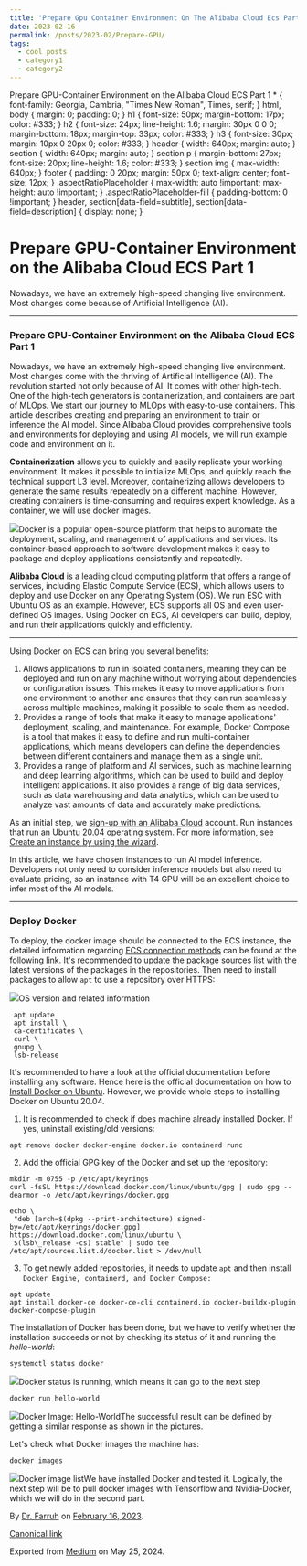 ```yaml
---
title: 'Prepare Gpu Container Environment On The Alibaba Cloud Ecs Part 1'
date: 2023-02-16
permalink: /posts/2023-02/Prepare-GPU/
tags:
  - cool posts
  - category1
  - category2
---
```


Prepare GPU-Container Environment on the Alibaba Cloud ECS Part 1
 \* {
 font-family: Georgia, Cambria, "Times New Roman", Times, serif;
 }
 html, body {
 margin: 0;
 padding: 0;
 }
 h1 {
 font-size: 50px;
 margin-bottom: 17px;
 color: #333;
 }
 h2 {
 font-size: 24px;
 line-height: 1.6;
 margin: 30px 0 0 0;
 margin-bottom: 18px;
 margin-top: 33px;
 color: #333;
 }
 h3 {
 font-size: 30px;
 margin: 10px 0 20px 0;
 color: #333;
 }
 header {
 width: 640px;
 margin: auto;
 }
 section {
 width: 640px;
 margin: auto;
 }
 section p {
 margin-bottom: 27px;
 font-size: 20px;
 line-height: 1.6;
 color: #333;
 }
 section img {
 max-width: 640px;
 }
 footer {
 padding: 0 20px;
 margin: 50px 0;
 text-align: center;
 font-size: 12px;
 }
 .aspectRatioPlaceholder {
 max-width: auto !important;
 max-height: auto !important;
 }
 .aspectRatioPlaceholder-fill {
 padding-bottom: 0 !important;
 }
 header,
 section[data-field=subtitle],
 section[data-field=description] {
 display: none;
 }
 

Prepare GPU-Container Environment on the Alibaba Cloud ECS Part 1
=================================================================




Nowadays, we have an extremely high-speed changing live environment. Most changes come because of Artificial Intelligence (AI).




---

### Prepare GPU-Container Environment on the Alibaba Cloud ECS Part 1

Nowadays, we have an extremely high-speed changing live environment. Most changes come with the thriving of Artificial Intelligence (AI). The revolution started not only because of AI. It comes with other high-tech. One of the high-tech generators is containerization, and containers are part of MLOps. We start our journey to MLOps with easy-to-use containers. This article describes creating and preparing an environment to train or inference the AI model. Since Alibaba Cloud provides comprehensive tools and environments for deploying and using AI models, we will run example code and environment on it.

**Containerization** allows you to quickly and easily replicate your working environment. It makes it possible to initialize MLOps, and quickly reach the technical support L3 level. Moreover, containerizing allows developers to generate the same results repeatedly on a different machine. However, creating containers is time-consuming and requires expert knowledge. As a container, we will use docker images.

![](https://cdn-images-1.medium.com/max/800/1*GT8ICiDdFRHeDlTgicbxLg.png)Docker is a popular open-source platform that helps to automate the deployment, scaling, and management of applications and services. Its container-based approach to software development makes it easy to package and deploy applications consistently and repeatedly.

**Alibaba Cloud** is a leading cloud computing platform that offers a range of services, including Elastic Compute Service (ECS), which allows users to deploy and use Docker on any Operating System (OS). We run ESC with Ubuntu OS as an example. However, ECS supports all OS and even user-defined OS images. Using Docker on ECS, AI developers can build, deploy, and run their applications quickly and efficiently.



---

Using Docker on ECS can bring you several benefits:

1. Allows applications to run in isolated containers, meaning they can be deployed and run on any machine without worrying about dependencies or configuration issues. This makes it easy to move applications from one environment to another and ensures that they can run seamlessly across multiple machines, making it possible to scale them as needed.
2. Provides a range of tools that make it easy to manage applications' deployment, scaling, and maintenance. For example, Docker Compose is a tool that makes it easy to define and run multi-container applications, which means developers can define the dependencies between different containers and manage them as a single unit.
3. Provides a range of platform and AI services, such as machine learning and deep learning algorithms, which can be used to build and deploy intelligent applications. It also provides a range of big data services, such as data warehousing and data analytics, which can be used to analyze vast amounts of data and accurately make predictions.

As an initial step, we [sign-up with an Alibaba Cloud](https://www.alibabacloud.com/help/en/account-management/latest/sign-up-with-alibaba-cloud) account. Run instances that run an Ubuntu 20.04 operating system. For more information, see [Create an instance by using the wizard](https://www.alibabacloud.com/help/en/elastic-compute-service/latest/create-an-instance-by-using-the-wizard#task-vwq-5g4-r2b).

In this article, we have chosen instances to run AI model inference. Developers not only need to consider inference models but also need to evaluate pricing, so an instance with T4 GPU will be an excellent choice to infer most of the AI models.



---

### Deploy Docker

To deploy, the docker image should be connected to the ECS instance, the detailed information regarding [ECS connection methods](https://www.alibabacloud.com/help/en/elastic-compute-service/latest/connection-methods?spm=a2c63.p38356.0.0.42ae461235M4hj#concept-tmr-pgx-wdb) can be found at the following [link](https://www.alibabacloud.com/help/en/elastic-compute-service/latest/connection-methods?spm=a2c63.p38356.0.0.42ae461235M4hj#concept-tmr-pgx-wdb). It's recommended to update the package sources list with the latest versions of the packages in the repositories. Then need to install packages to allow `apt` to use a repository over HTTPS:

![](https://cdn-images-1.medium.com/max/800/1*LPitr6FqCMs75PNkFr5HoQ.png)OS version and related information
```
 apt update  
 apt install \  
 ca-certificates \  
 curl \  
 gnupg \  
 lsb-release
```
It's recommended to have a look at the official documentation before installing any software. Hence here is the official documentation on how to [Install Docker on Ubuntu](https://docs.docker.com/engine/install/ubuntu/). However, we provide whole steps to installing Docker on Ubuntu 20.04.

1. It is recommended to check if does machine already installed Docker. If yes, uninstall existing/old versions:


```
apt remove docker docker-engine docker.io containerd runc
```
2. Add the official GPG key of the Docker and set up the repository:


```
mkdir -m 0755 -p /etc/apt/keyrings  
curl -fsSL https://download.docker.com/linux/ubuntu/gpg | sudo gpg --dearmor -o /etc/apt/keyrings/docker.gpg  
  
echo \  
 "deb [arch=$(dpkg --print-architecture) signed-by=/etc/apt/keyrings/docker.gpg] https://download.docker.com/linux/ubuntu \  
 $(lsb\_release -cs) stable" | sudo tee /etc/apt/sources.list.d/docker.list > /dev/null
```
3. To get newly added repositories, it needs to update `apt` and then install `Docker Engine, containerd, and Docker Compose:`


```
apt update  
apt install docker-ce docker-ce-cli containerd.io docker-buildx-plugin docker-compose-plugin
```
The installation of Docker has been done, but we have to verify whether the installation succeeds or not by checking its status of it and running the *hello-world*:


```
systemctl status docker
```
![](https://cdn-images-1.medium.com/max/800/1*DSBfg2TBaqkV528-S55rkg.png)Docker status is running, which means it can go to the next step
```
docker run hello-world
```
![](https://cdn-images-1.medium.com/max/800/1*_7JUUkDNZeWAfCgci-9V9A.png)Docker Image: Hello-WorldThe successful result can be defined by getting a similar response as shown in the pictures.

Let's check what Docker images the machine has:


```
docker images
```
![](https://cdn-images-1.medium.com/max/800/1*t9W2LDtN4UhZmJXsxmtNhw.png)Docker image listWe have installed Docker and tested it. Logically, the next step will be to pull docker images with Tensorflow and Nvidia-Docker, which we will do in the second part.



By [Dr. Farruh](https://medium.com/@k-farruh) on [February 16, 2023](https://medium.com/p/1f16aef0654b).

[Canonical link](https://medium.com/@k-farruh/prepare-gpu-container-environment-on-alibaba-cloud-ecs-instance-1f16aef0654b)

Exported from [Medium](https://medium.com) on May 25, 2024.

